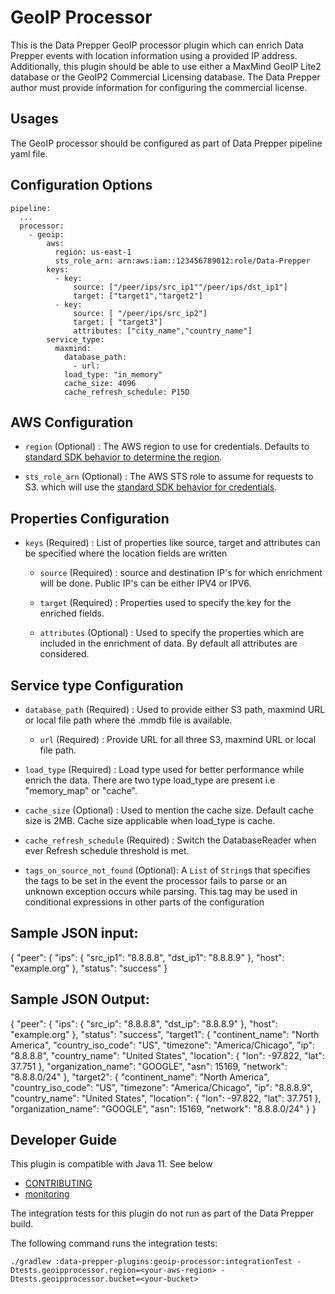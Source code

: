 # GeoIP Processor

This is the Data Prepper GeoIP processor plugin which can enrich Data Prepper events with location information using a provided IP address.
Additionally, this plugin should be able to use either a MaxMind GeoIP Lite2 database or the GeoIP2 Commercial Licensing database. 
The Data Prepper author must provide information for configuring the commercial license.


## Usages

The GeoIP processor should be configured as part of Data Prepper pipeline yaml file.

## Configuration Options

```
pipeline:
  ...
  processor:
    - geoip:
        aws:
          region: us-east-1
          sts_role_arn: arn:aws:iam::123456789012:role/Data-Prepper                  
        keys:
          - key:
              source: ["/peer/ips/src_ip1""/peer/ips/dst_ip1"]
              target: ["target1","target2"]
          - key:
              source: [ "/peer/ips/src_ip2"]
              target: [ "target3"]
              attributes: ["city_name","country_name"]
        service_type:
          maxmind:
            database_path:
              - url: 
            load_type: "in_memory"
            cache_size: 4096
            cache_refresh_schedule: P15D
```

## AWS Configuration

- `region` (Optional) : The AWS region to use for credentials. Defaults to [standard SDK behavior to determine the region](https://docs.aws.amazon.com/sdk-for-java/latest/developer-guide/region-selection.html).

- `sts_role_arn` (Optional) : The AWS STS role to assume for requests to S3. which will use the [standard SDK behavior for credentials](https://docs.aws.amazon.com/sdk-for-java/latest/developer-guide/credentials.html). 

## Properties Configuration

- `keys` (Required) : List of properties like source, target and attributes can be specified where the location fields are written

  - `source` (Required) : source  and destination IP's for which enrichment will be done. Public IP's can be either IPV4 or IPV6.

  - `target` (Required) : Properties used to specify the key for the enriched fields. 

  - `attributes` (Optional) : Used to specify the properties which are included in the enrichment of data. By default all attributes are considered.  

## Service type Configuration

- `database_path` (Required) :  Used to provide either S3 path, maxmind URL or local file path where the .mmdb file is available.

  - `url` (Required) : Provide URL for all three S3, maxmind URL or local file path. 

- `load_type` (Required) :  Load type used for better performance while enrich the data. There are two type load_type are present i.e "memory_map" or "cache".

- `cache_size` (Optional) : Used to mention the cache size. Default cache size is 2MB. Cache size applicable when load_type is cache. 

- `cache_refresh_schedule` (Required) : Switch the DatabaseReader when ever Refresh schedule threshold is met. 

- `tags_on_source_not_found` (Optional): A `List` of `String`s that specifies the tags to be set in the event the processor fails to parse or an unknown exception occurs while parsing. This tag may be used in conditional expressions in other parts of the configuration

## Sample JSON input:

{
"peer": {
"ips": {
"src_ip1": "8.8.8.8",
"dst_ip1": "8.8.8.9"
},
"host": "example.org"
},
"status": "success"
}

## Sample JSON Output:

{
"peer": {
"ips": {
"src_ip": "8.8.8.8",
"dst_ip": "8.8.8.9"
},
"host": "example.org"
},
"status": "success",
"target1": {
"continent_name": "North America",
"country_iso_code": "US",
"timezone": "America/Chicago",
"ip": "8.8.8.8",
"country_name": "United States",
"location": {
"lon": -97.822,
"lat": 37.751
},
"organization_name": "GOOGLE",
"asn": 15169,
"network": "8.8.8.0/24"
},
"target2": {
"continent_name": "North America",
"country_iso_code": "US",
"timezone": "America/Chicago",
"ip": "8.8.8.9",
"country_name": "United States",
"location": {
"lon": -97.822,
"lat": 37.751
},
"organization_name": "GOOGLE",
"asn": 15169,
"network": "8.8.8.0/24"
}
}


## Developer Guide

This plugin is compatible with Java 11. See below

- [CONTRIBUTING](https://github.com/opensearch-project/data-prepper/blob/main/CONTRIBUTING.md)
- [monitoring](https://github.com/opensearch-project/data-prepper/blob/main/docs/monitoring.md)

The integration tests for this plugin do not run as part of the Data Prepper build.

The following command runs the integration tests:

```
./gradlew :data-prepper-plugins:geoip-processor:integrationTest -Dtests.geoipprocessor.region=<your-aws-region> -Dtests.geoipprocessor.bucket=<your-bucket>
```
